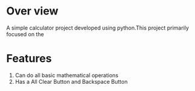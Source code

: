# Over view
A simple calculator project developed using python.This project primarily focused on the 

# Features
1. Can do all basic mathematical operations
2. Has a All Clear Button and Backspace Button
